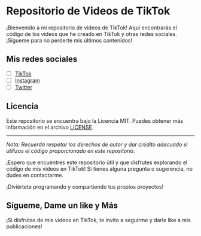 # Repositorio de Videos de TikTok

¡Bienvenido a mi repositorio de videos de TikTok! Aquí encontrarás el código de los videos que he creado en TikTok y otras redes sociales. ¡Sígueme para no perderte mis últimos contenidos!

## Mis redes sociales
* [ ] [TikTok](https://www.tiktok.com/@andres.polo28)
* [ ] [Instagram](https://www.instagram.com/andrespolo28/)
* [ ] [Twitter](https://twitter.com/andrespolo28)

## Licencia
Este repositorio se encuentra bajo la Licencia MIT. Puedes obtener más información en el archivo [LICENSE](https://github.com/andrespolo28/Tiktok/blob/master/LINCENSE).

---

*Nota: Recuerda respetar los derechos de autor y dar crédito adecuado si utilizas el código proporcionado en este repositorio.*



¡Espero que encuentres este repositorio útil y que disfrutes explorando el código de mis videos en TikTok! Si tienes alguna pregunta o sugerencia, no dudes en contactarme.

¡Diviértete programando y compartiendo tus propios proyectos!

## Sígueme, Dame un like y Más

¡Si disfrutas de mis videos en TikTok, te invito a seguirme y darle like a mis publicaciones!
